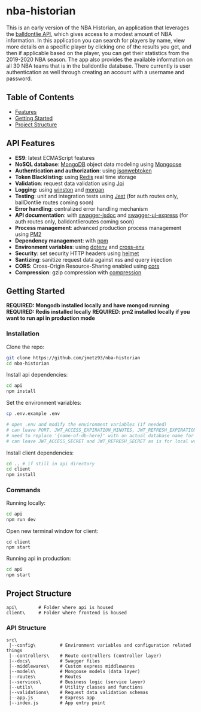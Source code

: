 # nba-historian

This is an early version of the NBA Historian, an application that leverages the [balldontlie API](https://www.balldontlie.io/#introduction), which gives access to a modest amount of NBA information. In this application you can search for players by name, view more details on a specific player by clicking one of the results you get, and then if applicable based on the player, you can get their statistics from the 2019-2020 NBA season. The app also provides the available information on all 30 NBA teams that is in the balldontlie database. There currently is user authentication as well through creating an account with a username and password.

## Table of Contents

- [Features](#features)
- [Getting Started](#getting-started)
- [Project Structure](#project-structure)


## API Features

- **ES9**: latest ECMAScript features
- **NoSQL database**: [MongoDB](https://www.mongodb.com) object data modeling using [Mongoose](https://mongoosejs.com)
- **Authentication and authorization**: using [jsonwebtoken](https://www.npmjs.com/package/jsonwebtoken)
- **Token Blacklisting**: using [Redis](https://redis.io/) real time storage
- **Validation**: request data validation using [Joi](https://github.com/hapijs/joi)
- **Logging**: using [winston](https://github.com/winstonjs/winston) and [morgan](https://github.com/expressjs/morgan)
- **Testing**: unit and integration tests using [Jest](https://jestjs.io) (for auth routes only, ballDontlie routes coming soon)
- **Error handling**: centralized error handling mechanism
- **API documentation**: with [swagger-jsdoc](https://github.com/Surnet/swagger-jsdoc) and [swagger-ui-express](https://github.com/scottie1984/swagger-ui-express) (for auth routes only, balldontlieroutes coming soon)
- **Process management**: advanced production process management using [PM2](https://pm2.keymetrics.io)
- **Dependency management**: with [npm](https://www.npmjs.com/)
- **Environment variables**: using [dotenv](https://github.com/motdotla/dotenv) and [cross-env](https://github.com/kentcdodds/cross-env#readme)
- **Security**: set security HTTP headers using [helmet](https://helmetjs.github.io)
- **Santizing**: sanitize request data against xss and query injection
- **CORS**: Cross-Origin Resource-Sharing enabled using [cors](https://github.com/expressjs/cors)
- **Compression**: gzip compression with [compression](https://github.com/expressjs/compression)

## Getting Started

**REQUIRED: Mongodb installed locally and have mongod running**
**REQUIRED: Redis installed locally**
**REQUIRED: pm2 installed locally if you want to run api in production mode**


### Installation

Clone the repo:

```bash
git clone https://github.com/jmetz93/nba-historian
cd nba-historian
```

Install api dependencies:

```bash
cd api
npm install
```

Set the environment variables:

```bash
cp .env.example .env

# open .env and modify the environment variables (if needed)
# can leave PORT, JWT_ACCESS_EXPIRATION_MINUTES, JWT_REFRESH_EXPIRATION_DAYS as is
# need to replace '{name-of-db-here}' with an actual database name for MONGODB_URL
# can leave JWT_ACCESS_SECRET and JWT_REFRESH_SECRET as is for local work, but should generate something much more secure for production
```

Install client dependencies:

```bash
cd .. # if still in api directory
cd client
npm install
```

### Commands

Running locally:

```bash
cd api
npm run dev
```

Open new terminal window for client:

```
cd client
npm start
```

Running api in production:

```bash
cd api
npm start
```

## Project Structure

```
api\        # Folder where api is housed
client\     # Folder where frontend is housed
```

### API Structure

```
src\
 |--config\         # Environment variables and configuration related things
 |--controllers\    # Route controllers (controller layer)
 |--docs\           # Swagger files
 |--middlewares\    # Custom express middlewares
 |--models\         # Mongoose models (data layer)
 |--routes\         # Routes
 |--services\       # Business logic (service layer)
 |--utils\          # Utility classes and functions
 |--validations\    # Request data validation schemas
 |--app.js          # Express app
 |--index.js        # App entry point
```




